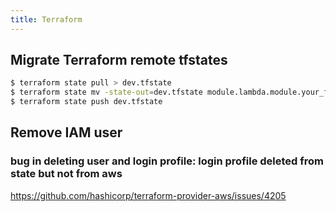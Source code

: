 ```yaml
---
title: Terraform
---
```


## Migrate Terraform remote tfstates
```bash
$ terraform state pull > dev.tfstate
$ terraform state mv -state-out=dev.tfstate module.lambda.module.your_function module.your_function
$ terraform state push dev.tfstate
```

## Remove IAM user
### bug in deleting user and login profile: login profile deleted from state but not from aws
https://github.com/hashicorp/terraform-provider-aws/issues/4205
